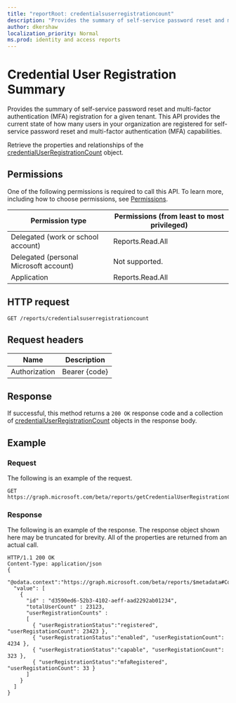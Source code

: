 ```yaml
---
title: "reportRoot: credentialsuserregistrationcount"
description: "Provides the summary of self-service password reset and multi-factor authentication (MFA) registration for a given tenant."
author: dkershaw
localization_priority: Normal
ms.prod: identity and access reports
---
```


# Credential User Registration Summary

Provides the summary of self-service password reset and multi-factor authentication (MFA) registration for a given tenant. This API provides the current state of how many users in your organization are registered for self-service password reset and multi-factor authentication (MFA) capabilities.

Retrieve the properties and relationships of the [credentialUserRegistrationCount](../resources/credentialuserregistrationcount.md) object.

## Permissions

One of the following permissions is required to call this API. To learn more, including how to choose permissions, see [Permissions](../../../concepts/permissions-reference.md).

| Permission type | Permissions (from least to most privileged) |
| --------------- | ------------------------------------------- |
| Delegated (work or school account) | Reports.Read.All |
| Delegated (personal Microsoft account) | Not supported. |
| Application | Reports.Read.All |

## HTTP request

<!-- { "blockType": "ignored" } -->

```http
GET /reports/credentialsuserregistrationcount
```

## Request headers

| Name | Description |
| ---- | ----------- |
| Authorization | Bearer {code} |


## Response

If successful, this method returns a `200 OK` response code and a collection of [credentialUserRegistrationCount](../resources/credentialuserregistrationcount.md) objects in the response body.

## Example

### Request

The following is an example of the request.

<!-- {
  "blockType": "request",
  "name": "get_credentialuserregistrationcount"
}-->

```http
GET https://graph.microsoft.com/beta/reports/getCredentialUserRegistrationCount()
```

### Response

The following is an example of the response. The response object shown here may be truncated for brevity. All of the properties are returned from an actual call.
<!-- {
  "blockType": "response",
  "truncated": true,
  "@odata.type": "microsoft.graph.credentialUserRegistrationCount"
} -->

```http
HTTP/1.1 200 OK
Content-Type: application/json
{
  "@odata.context":"https://graph.microsoft.com/beta/reports/$metadata#Collection(microsoft.graph.credentialUserRegistrationCount)",
  "value": [
    {
      "id" : "d3590ed6-52b3-4102-aeff-aad2292ab01234",
      "totalUserCount" : 23123,
      "userRegistrationCounts" :
      [
        { "userRegistrationStatus":"registered", "userRegistationCount": 23423 },
        { "userRegistrationStatus":"enabled", "userRegistationCount": 4234 },
        { "userRegistrationStatus":"capable", "userRegistationCount": 323 },
        { "userRegistrationStatus":"mfaRegistered", "userRegistationCount": 33 }
      ]
    }
  ]
}
```

<!-- uuid: 8fcb5dbc-d5aa-4681-8e31-b001d5168d79
2015-10-25 14:57:30 UTC -->
<!-- {
  "type": "#page.annotation",
  "description": "Get credentialUserRegistrationCount",
  "keywords": "",
  "section": "documentation",
  "tocPath": ""
}-->
